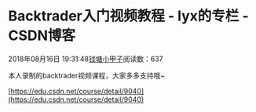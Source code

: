 # Backtrader入门视频教程 - lyx的专栏 - CSDN博客





2018年08月16日 19:31:48[钱塘小甲子](https://me.csdn.net/qtlyx)阅读数：637








本人录制的backtrader视频课程，大家多多支持哦~

[https://edu.csdn.net/course/detail/9040](https://edu.csdn.net/course/detail/9040)



